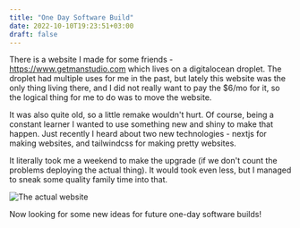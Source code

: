 ```yaml
---
title: "One Day Software Build"
date: 2022-10-10T19:23:51+03:00
draft: false
---
```


There is a website I made for some friends - https://www.getmanstudio.com which lives on a digitalocean droplet. The droplet had multiple uses for me in the past, but lately this website was the only thing living there, and I did not really want to pay the $6/mo for it, so the logical thing for me to do was to move the website.

It was also quite old, so a little remake wouldn't hurt. Of course, being a constant learner I wanted to use something new and shiny to make that happen. Just recently I heard about two new technologies - nextjs for making websites, and tailwindcss for making pretty websites.

It literally took me a weekend to make the upgrade (if we don't count the problems deploying the actual thing). It would took even less, but I managed to sneak some quality family time into that.

![The actual website](/images/one_day_software_build/page.png)

Now looking for some new ideas for future one-day software builds!